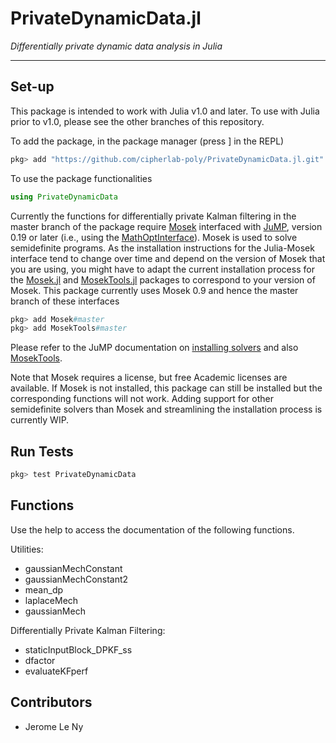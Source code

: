 PrivateDynamicData.jl
=====================

*Differentially private dynamic data analysis in Julia*

---

## Set-up ##

This package is intended to work with Julia v1.0 and later.
To use with Julia prior to v1.0, please see the other branches of this repository.

To add the package, in the package manager (press ] in the REPL)
```julia
pkg> add "https://github.com/cipherlab-poly/PrivateDynamicData.jl.git"
```

To use the package functionalities
```julia
using PrivateDynamicData
```

Currently the functions for differentially private Kalman filtering in the master branch of the package require [Mosek](https://www.mosek.com/) interfaced with [JuMP](http://www.juliaopt.org/JuMP.jl/v0.19.2/), version 0.19 or later (i.e., using the [MathOptInterface](https://github.com/JuliaOpt/MathOptInterface.jl)).
Mosek is used to solve semidefinite programs.
As the installation instructions for the Julia-Mosek interface tend to change over time and depend on the version of Mosek that you are using, you might have to adapt the current installation process for the
[Mosek.jl](https://github.com/JuliaOpt/Mosek.jl) and
[MosekTools.jl](https://github.com/JuliaOpt/MosekTools.jl)
packages to correspond to your version of Mosek.
This package currently uses Mosek 0.9 and hence the master branch of these interfaces
```julia
pkg> add Mosek#master
pkg> add MosekTools#master
```
Please refer to the JuMP documentation on
[installing solvers](http://www.juliaopt.org/JuMP.jl/v0.19.2/installation/) and
also [MosekTools](https://github.com/JuliaOpt/MosekTools.jl).

Note that Mosek requires a license, but free Academic licenses are available.
If Mosek is not installed, this package can still be installed but the corresponding
functions will not work. Adding support for other semidefinite solvers than Mosek and
streamlining the installation process is currently WIP.

## Run Tests ##

```julia
pkg> test PrivateDynamicData
```

## Functions ##

Use the help to access the documentation of the following functions.

Utilities:
* gaussianMechConstant
* gaussianMechConstant2
* mean_dp
* laplaceMech
* gaussianMech

Differentially Private Kalman Filtering:
* staticInputBlock_DPKF_ss
* dfactor
* evaluateKFperf

## Contributors ##

* Jerome Le Ny

